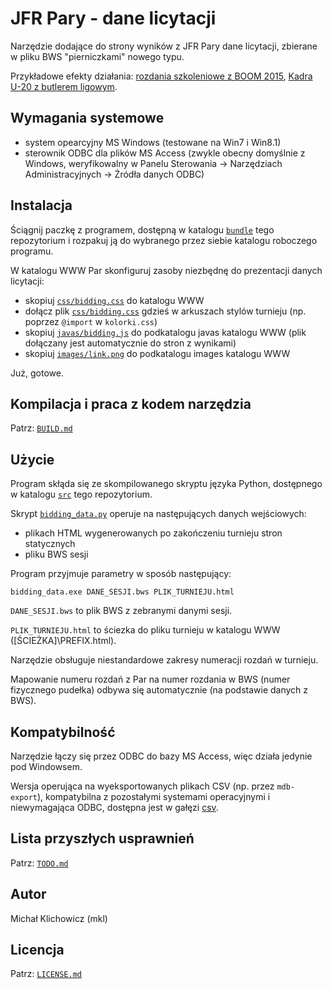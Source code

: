 
JFR Pary - dane licytacji
=========================

Narzędzie dodające do strony wyników z JFR Pary dane licytacji, zbierane w pliku
BWS "pierniczkami" nowego typu.

Przykładowe efekty działania:
[rozdania szkoleniowe z BOOM 2015](http://www.pzbs.pl/wyniki/boom/2015/boom_wirtualne_me.html),
[Kadra U-20 z butlerem ligowym](http://emkael.info/brydz/wyniki/2015/u20_szczyrk/ligowe.html).

Wymagania systemowe
-------------------

* system opearcyjny MS Windows (testowane na Win7 i Win8.1)
* sterownik ODBC dla plików MS Access (zwykle obecny domyślnie z Windows,
weryfikowalny w Panelu Sterowania -> Narzędziach Administracyjnych ->
Żródła danych ODBC)

Instalacja
----------

Ściągnij paczkę z programem, dostępną w katalogu [`bundle`](bundle) tego
repozytorium i rozpakuj ją do wybranego przez siebie katalogu roboczego
programu.

W katalogu WWW Par skonfiguruj zasoby niezbędnę do prezentacji danych
licytacji:
* skopiuj [`css/bidding.css`](res/css/bidding.css) do katalogu WWW
* dołącz plik [`css/bidding.css`](res/css/bidding.css) gdzieś w arkuszach
stylów turnieju (np. poprzez `@import` w `kolorki.css`)
* skopiuj [`javas/bidding.js`](res/javas/bidding.js) do podkatalogu javas 
katalogu WWW (plik dołączany jest automatycznie do stron z wynikami)
* skopiuj [`images/link.png`](res/images/link.png) do podkatalogu images
katalogu WWW

Już, gotowe.

Kompilacja i praca z kodem narzędzia
------------------------------------

Patrz: [`BUILD.md`](BUILD.md)

Użycie
------

Program skłąda się ze skompilowanego skryptu języka Python, dostępnego
w katalogu [`src`](src) tego repozytorium.
 
Skrypt [`bidding_data.py`](src/bidding_data.py) operuje na następujących
danych wejściowych:
* plikach HTML wygenerowanych po zakończeniu turnieju stron statycznych
* pliku BWS sesji

Program przyjmuje parametry w sposób następujący:
```
bidding_data.exe DANE_SESJI.bws PLIK_TURNIEJU.html
```

`DANE_SESJI.bws` to plik BWS z zebranymi danymi sesji.

`PLIK_TURNIEJU.html` to ściezka do pliku turnieju w katalogu WWW
([ŚCIEŻKA]\PREFIX.html).

Narzędzie obsługuje niestandardowe zakresy numeracji rozdań w turnieju.

Mapowanie numeru rozdań z Par na numer rozdania w BWS (numer fizycznego
pudełka) odbywa się automatycznie (na podstawie danych z BWS).

Kompatybilność
--------------

Narzędzie łączy się przez ODBC do bazy MS Access, więc działa jedynie
pod Windowsem.

Wersja operująca na wyeksportowanych plikach CSV (np. przez `mdb-export`),
kompatybilna z pozostałymi systemami operacyjnymi i niewymagająca ODBC,
dostępna jest w gałęzi [csv](//github.com/emkael/jfrpary-bidding-data/tree/csv).

Lista przyszłych usprawnień
---------------------------

Patrz: [`TODO.md`](TODO.md)

Autor
-----

Michał Klichowicz (mkl)

Licencja
--------

Patrz: [`LICENSE.md`](LICENSE.md)
